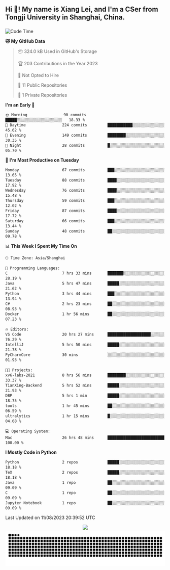 <h2 align="left">Hi 👋! My name is Xiang Lei, and I'm a CSer from Tongji University in Shanghai, China.</h2>

###

<!--START_SECTION:waka-->
![Code Time](http://img.shields.io/badge/Code%20Time-122%20hrs%2024%20mins-blue)

**🐱 My GitHub Data** 

> 📦 324.0 kB Used in GitHub's Storage 
 > 
> 🏆 203 Contributions in the Year 2023
 > 
> 🚫 Not Opted to Hire
 > 
> 📜 11 Public Repositories 
 > 
> 🔑 1 Private Repositories 
 > 
**I'm an Early 🐤** 

```text
🌞 Morning                90 commits          █████░░░░░░░░░░░░░░░░░░░░   18.33 % 
🌆 Daytime                224 commits         ███████████░░░░░░░░░░░░░░   45.62 % 
🌃 Evening                149 commits         ████████░░░░░░░░░░░░░░░░░   30.35 % 
🌙 Night                  28 commits          █░░░░░░░░░░░░░░░░░░░░░░░░   05.70 % 
```
📅 **I'm Most Productive on Tuesday** 

```text
Monday                   67 commits          ███░░░░░░░░░░░░░░░░░░░░░░   13.65 % 
Tuesday                  88 commits          ████░░░░░░░░░░░░░░░░░░░░░   17.92 % 
Wednesday                76 commits          ████░░░░░░░░░░░░░░░░░░░░░   15.48 % 
Thursday                 59 commits          ███░░░░░░░░░░░░░░░░░░░░░░   12.02 % 
Friday                   87 commits          ████░░░░░░░░░░░░░░░░░░░░░   17.72 % 
Saturday                 66 commits          ███░░░░░░░░░░░░░░░░░░░░░░   13.44 % 
Sunday                   48 commits          ██░░░░░░░░░░░░░░░░░░░░░░░   09.78 % 
```


📊 **This Week I Spent My Time On** 

```text
🕑︎ Time Zone: Asia/Shanghai

💬 Programming Languages: 
C                        7 hrs 33 mins       ███████░░░░░░░░░░░░░░░░░░   28.19 % 
Java                     5 hrs 47 mins       █████░░░░░░░░░░░░░░░░░░░░   21.62 % 
Python                   3 hrs 44 mins       ███░░░░░░░░░░░░░░░░░░░░░░   13.94 % 
C#                       2 hrs 23 mins       ██░░░░░░░░░░░░░░░░░░░░░░░   08.93 % 
Docker                   1 hr 56 mins        ██░░░░░░░░░░░░░░░░░░░░░░░   07.23 % 

🔥 Editors: 
VS Code                  20 hrs 27 mins      ███████████████████░░░░░░   76.29 % 
IntelliJ                 5 hrs 50 mins       █████░░░░░░░░░░░░░░░░░░░░   21.78 % 
PyCharmCore              30 mins             ░░░░░░░░░░░░░░░░░░░░░░░░░   01.93 % 

🐱‍💻 Projects: 
xv6-labs-2021            8 hrs 56 mins       ████████░░░░░░░░░░░░░░░░░   33.37 % 
TianXing-Backend         5 hrs 52 mins       █████░░░░░░░░░░░░░░░░░░░░   21.93 % 
DBP                      5 hrs 1 min         █████░░░░░░░░░░░░░░░░░░░░   18.75 % 
tools                    1 hr 45 mins        ██░░░░░░░░░░░░░░░░░░░░░░░   06.59 % 
ultralytics              1 hr 15 mins        █░░░░░░░░░░░░░░░░░░░░░░░░   04.68 % 

💻 Operating System: 
Mac                      26 hrs 48 mins      █████████████████████████   100.00 % 
```

**I Mostly Code in Python** 

```text
Python                   2 repos             █████░░░░░░░░░░░░░░░░░░░░   18.18 % 
TeX                      2 repos             █████░░░░░░░░░░░░░░░░░░░░   18.18 % 
Java                     1 repo              ██░░░░░░░░░░░░░░░░░░░░░░░   09.09 % 
C                        1 repo              ██░░░░░░░░░░░░░░░░░░░░░░░   09.09 % 
Jupyter Notebook         1 repo              ██░░░░░░░░░░░░░░░░░░░░░░░   09.09 % 
```




 Last Updated on 11/08/2023 20:39:52 UTC
<!--END_SECTION:waka-->

<div align="center">
  <img src="https://github-readme-stats.vercel.app/api?username=Lei00764&show_icons=true&theme=radical" />
 </div>

 <div align="center">

<picture>
  <source media="(prefers-color-scheme: dark)" srcset="https://raw.githubusercontent.com/Lei00764/Lei00764/output/github-contribution-grid-snake-dark.svg">
  <source media="(prefers-color-scheme: light)" srcset="https://raw.githubusercontent.com/Lei00764/Lei00764/output/github-contribution-grid-snake.svg">
  <img alt="github contribution grid snake animation" src="https://raw.githubusercontent.com/Lei00764/Lei00764/output/github-contribution-grid-snake.svg">
</picture>

</div>




